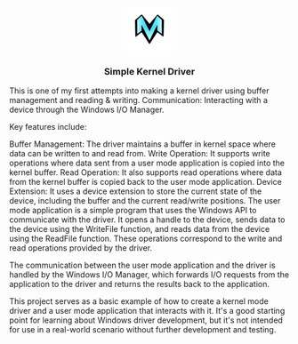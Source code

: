<br />
<div align="center">
  <a href="https://github.com/Ni0h7/Kernel-Driver-">
    <img src="Logo/Logo.png" alt="Logo" width="80" height="80">
  </a>

  <h3 align="center">Simple Kernel Driver</h3>

  </p>
</div>

This is one of my first attempts into making a kernel driver using buffer management and reading & writing.
Communication: Interacting with a device through the Windows I/O Manager.

Key features include:

Buffer Management: The driver maintains a buffer in kernel space where data can be written to and read from.
Write Operation: It supports write operations where data sent from a user mode application is copied into the kernel buffer.
Read Operation: It also supports read operations where data from the kernel buffer is copied back to the user mode application.
Device Extension: It uses a device extension to store the current state of the device, including the buffer and the current read/write positions.
The user mode application is a simple program that uses the Windows API to communicate with the driver. It opens a handle to the device, sends data to the device using the WriteFile function, and reads data from the device using the ReadFile function. These operations correspond to the write and read operations provided by the driver.

The communication between the user mode application and the driver is handled by the Windows I/O Manager, which forwards I/O requests from the application to the driver and returns the results back to the application.

This project serves as a basic example of how to create a kernel mode driver and a user mode application that interacts with it. It's a good starting point for learning about Windows driver development, but it's not intended for use in a real-world scenario without further development and testing.
